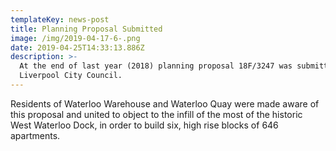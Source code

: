 ```yaml
---
templateKey: news-post
title: Planning Proposal Submitted
image: /img/2019-04-17-6-.png
date: 2019-04-25T14:33:13.886Z
description: >-
  At the end of last year (2018) planning proposal 18F/3247 was submitted to
  Liverpool City Council.
---
```

Residents of Waterloo Warehouse and Waterloo Quay were made aware of this proposal and united to object to the infill of the most of the historic West Waterloo Dock, in order to build six, high rise blocks of 646 apartments.
